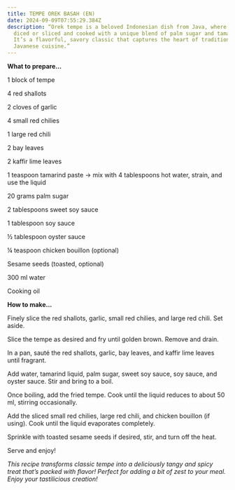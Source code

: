 ```yaml
---
title: TEMPE OREK BASAH (EN)
date: 2024-09-09T07:55:29.384Z
description: “Orek tempe is a beloved Indonesian dish from Java, where tempe is
  diced or sliced and cooked with a unique blend of palm sugar and tamarind.
  It’s a flavorful, savory classic that captures the heart of traditional
  Javanese cuisine.”
---
```

**What to prepare...**

1 block of tempe

4 red shallots

2 cloves of garlic

4 small red chilies

1 large red chili

2 bay leaves

2 kaffir lime leaves

1 teaspoon tamarind paste → mix with 4 tablespoons hot water, strain, and use the liquid

20 grams palm sugar

2 tablespoons sweet soy sauce

1 tablespoon soy sauce

½ tablespoon oyster sauce

¼ teaspoon chicken bouillon (optional)

Sesame seeds (toasted, optional)

300 ml water

Cooking oil



**How to make...**

Finely slice the red shallots, garlic, small red chilies, and large red chili. Set aside.

Slice the tempe as desired and fry until golden brown. Remove and drain.

In a pan, sauté the red shallots, garlic, bay leaves, and kaffir lime leaves until fragrant.

Add water, tamarind liquid, palm sugar, sweet soy sauce, soy sauce, and oyster sauce. Stir and bring to a boil.

Once boiling, add the fried tempe. Cook until the liquid reduces to about 50 ml, stirring occasionally.

Add the sliced small red chilies, large red chili, and chicken bouillon (if using). Cook until the liquid evaporates completely.

Sprinkle with toasted sesame seeds if desired, stir, and turn off the heat.

Serve and enjoy!



*This recipe transforms classic tempe into a deliciously tangy and spicy treat that’s packed with flavor! Perfect for adding a bit of zest to your meal. Enjoy your tastilicious creation!*